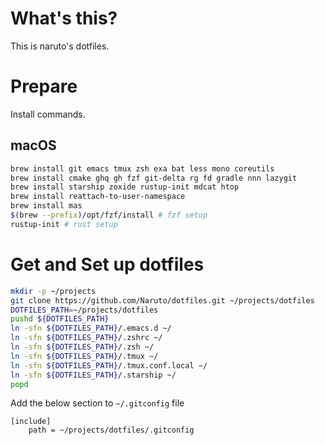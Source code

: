 # What's this?

This is naruto's dotfiles.

# Prepare

Install commands.

## macOS

```bash
brew install git emacs tmux zsh exa bat less mono coreutils
brew install cmake ghq gh fzf git-delta rg fd gradle nnn lazygit
brew install starship zoxide rustup-init mdcat htop
brew install reattach-to-user-namespace
brew install mas
$(brew --prefix)/opt/fzf/install # fzf setup
rustup-init # rust setup
```

# Get and Set up dotfiles

```bash
mkdir -p ~/projects
git clone https://github.com/Naruto/dotfiles.git ~/projects/dotfiles
DOTFILES_PATH=~/projects/dotfiles
pushd ${DOTFILES_PATH}
ln -sfn ${DOTFILES_PATH}/.emacs.d ~/
ln -sfn ${DOTFILES_PATH}/.zshrc ~/
ln -sfn ${DOTFILES_PATH}/.zsh ~/
ln -sfn ${DOTFILES_PATH}/.tmux ~/
ln -sfn ${DOTFILES_PATH}/.tmux.conf.local ~/
ln -sfn ${DOTFILES_PATH}/.starship ~/
popd
```

Add the below section to `~/.gitconfig` file

```init
[include]
    path = ~/projects/dotfiles/.gitconfig
```
